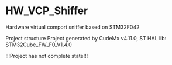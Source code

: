 # HW_VCP_Shiffer
Hardware virtual comport sniffer based on STM32F042

Project structure
Project generated by CudeMx v4.11.0, ST HAL lib: STM32Cube_FW_F0_V1.4.0

!!!Project has not complete state!!!